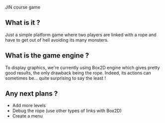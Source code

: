 JIN course game

What is it ? 
------------
Just a simple platform game where two players are linked with a rope and have to get out of hell avoiding its many monsters.

What is the game engine ?
---------------------
To display graphics, we're currently using Box2D engine which gives pretty good results, the only drawback being the rope. Indeed, its actions can sometimes be... quite surprising to say the least !

Any next plans ?
----------------

- Add more levels
- Debug the rope (use other types of links with Box2D)
- Create a menu

